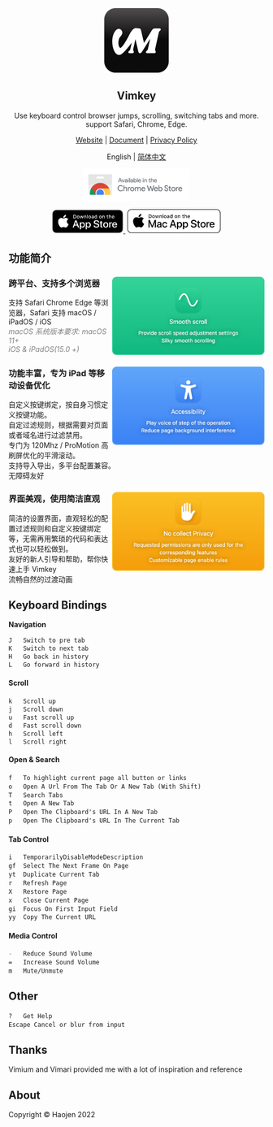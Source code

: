 
<p align="center">
  <img src="https://github.com/Haojen/vimkey/blob/main/src/assets/logo.png" width="128">
</p>
<h2 align="center">
  <strong>Vimkey</strong>
</h2> 
<p align="center">
  Use keyboard control browser jumps, scrolling, switching tabs and more. support Safari, Chrome, Edge.
</p>
<p align="center">
  <a href="https://haojen.github.io/vimkey">Website</a> | <a href="https://haojen.github.io/vimkey/#/support">Document</a> | <a href="https://haojen.github.io/vimkey/#/privacy">Privacy Policy</a>
</p>

<p align="center">
  <span>English</span> | <a href="/README-zh.md">简体中文</a>
</p>

<p align="center">
<a href="https://chrome.google.com/webstore/detail/vimkey/eeeandejdamjifbgmmmmonggidbccnnj">
    <img src="src/assets/chrome-webstore.svg" width="210">
</a>
</p>

<p align="center">
<a href="https://itunes.apple.com/app/id1585682577">
    <img src="src/assets/Download_on_the_App_Store_Badge_US-UK_RGB_blk_092917.svg" width="140">
</a>
<a href="https://itunes.apple.com/app/id1585682577" class="ml-6">
    <img src="src/assets/Download_on_the_Mac_App_Store_Badge_US-UK_RGB_wht_092917.svg" width="184" style="margin-left: 4px;">
</a>
</p>

## 功能简介

<div>
    <img align="right" src="src/assets/features-smoothscroll.png" width="300">
    <h3>跨平台、支持多个浏览器</h3>
    <span>支持 Safari Chrome Edge 等浏览器，Safari 支持 macOS / iPadOS / iOS </span>
    <br>
    <i style="color: gray">macOS 系统版本要求: macOS 11+ </i>
    <br>
    <i style="color: gray">iOS & iPadOS(15.0 +)</i>
    <br clear="both"/>
</div>

<div>
    <img align="right" src="src/assets/features-accessibility.png" width="300">
    <h3>功能丰富，专为 iPad 等移动设备优化</h3>
    <span>自定义按键绑定，按自身习惯定义按键功能。</span>
    <br>
    <span>自定过滤规则，根据需要对页面或者域名进行过滤禁用。</span>
    <br>
    <span>专门为 120Mhz / ProMotion 高刷屏优化的平滑滚动。</span>
    <br>
    <span>支持导入导出，多平台配置兼容。</span>
    <br>
    <span>无障碍友好</span>
    <br clear="both"/>
</div>

<div>
    <img align="right" src="src/assets/features-privacy-policy.png" width="300">
    <h3>界面美观，使用简洁直观</h3>
    <span>简洁的设置界面，直观轻松的配置过滤规则和自定义按键绑定等，无需再用繁琐的代码和表达式也可以轻松做到。</span>
    <br>
    <span>友好的新人引导和帮助，帮你快速上手 Vimkey</span>
    <br>
    <span>流畅自然的过渡动画</span>
    <br clear="both"/>
</div>


## Keyboard Bindings

**Navigation**

```
J   Switch to pre tab      
K   Switch to next tab
H   Go back in history
L   Go forward in history 
```

#### Scroll

```
k   Scroll up                                   
j   Scroll down                                 
u   Fast scroll up                             
d   Fast scroll down                           
h   Scroll left                                 
l   Scroll right                                
```

#### Open & Search
```markdown
f   To highlight current page all button or links
o   Open A Url From The Tab Or A New Tab (With Shift)
T   Search Tabs
t   Open A New Tab
P   Open The Clipboard's URL In A New Tab
p   Open The Clipboard's URL In The Current Tab
```

#### Tab Control

```markdown
i   TemporarilyDisableModeDescription
gf  Select The Next Frame On Page
yt  Duplicate Current Tab
r   Refresh Page
X   Restore Page
x   Close Current Page
gi  Focus On First Input Field
yy  Copy The Current URL
```

#### Media Control

```markdown
-   Reduce Sound Volume
=   Increase Sound Volume
m   Mute/Unmute
```


## Other

```markdown
?   Get Help
Escape Cancel or blur from input
```


## Thanks

Vimium and Vimari provided me with a lot of inspiration and reference

## About
Copyright © Haojen 2022
